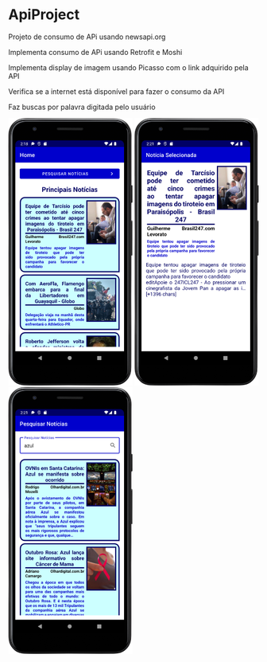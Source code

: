 # ApiProject
Projeto de consumo de APi usando newsapi.org

Implementa consumo de APi usando Retrofit e Moshi

Implementa display de imagem usando Picasso com o link adquirido pela API

Verifica se a internet está disponível para fazer o consumo da API

Faz buscas por palavra digitada pelo usuário

<p float="left">
<img src="Screenshot_01.png" width="250">
<img src="Screenshot_02.png" width="250">
<img src="Screenshot_03.png" width="250">
</p>

